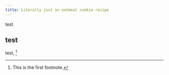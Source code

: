 ```yaml
---
title: Literally just an oatmeal cookie recipe
---
```


test

## test

test, [^1]

[^1]: This is the first footnote.
